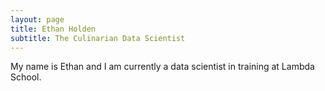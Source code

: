 ```yaml
---
layout: page
title: Ethan Holden
subtitle: The Culinarian Data Scientist
---
```


My name is Ethan and I am currently a data scientist in training at Lambda School.  

